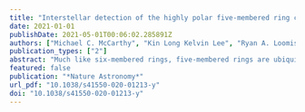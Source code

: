 ```yaml
---
title: "Interstellar detection of the highly polar five-membered ring cyanocyclopentadiene"
date: 2021-01-01
publishDate: 2021-05-01T00:06:02.285891Z
authors: ["Michael C. McCarthy", "Kin Long Kelvin Lee", "Ryan A. Loomis", "Andrew M. Burkhardt", "Christopher N. Shingledecker", "Steven B. Charnley", "Martin A. Cordiner", "Eric Herbst", "Sergei Kalenskii", "Eric R. Willis", "Ci Xue", "Anthony J. Remijan", "Brett A. McGuire"]
publication_types: ["2"]
abstract: "Much like six-membered rings, five-membered rings are ubiquitous in organic chemistry, frequently serving as the building blocks for larger molecules, including many of biochemical importance. From a combination of laboratory rotational spectroscopy and a sensitive spectral line survey in the radio band toward the starless cloud core TMC-1, we report the astronomical detection of 1-cyano-1,3-cyclopentadiene (1-cyano-CPD, c-C5H5CN), a highly polar, cyano derivative of cyclopentadiene. The derived abundance of 1-cyano-CPD is far greater than predicted from astrochemical models that well reproduce the abundance of many carbon chains. This finding implies that either an important production mechanism or a large reservoir of aromatic material may need to be considered. The apparent absence of its closely related isomer, 2-cyano-1,3-cyclopentadiene, may arise from that isomer’s lower stability or may be indicative of a more selective pathway for formation of the 1-cyano isomer, perhaps one starting from acyclic precursors. The absence of N-heterocycles such as pyrrole and pyridine is discussed in light of the astronomical finding of 1-cyano-CPD."
featured: false
publication: "*Nature Astronomy*"
url_pdf: "10.1038/s41550-020-01213-y"
doi: "10.1038/s41550-020-01213-y"
---
```



